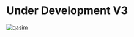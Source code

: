 

# Under Development V3

<a href="https://ibb.co/tB1DJhS"><img src="https://i.ibb.co/BLYBCPm/qasim.jpg" alt="qasim" border="0"></a>

